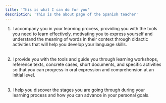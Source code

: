 ```yaml
---
title: 'This is what I can do for you'
description: 'This is the about page of the Spanish teacher'
---
```

1. I accompany you in your learning process, providing you with the tools you need to learn effectively, motivating you to express yourself and understand the meaning of words in their context through didactic activities that will help you develop your language skills.<br><br>

2. I provide you with the tools and guide you through learning workshops, reference texts, concrete cases, short documents, and specific activities so that you can progress in oral expression and comprehension at an initial level.<br><br>

3. I help you discover the stages you are going through during your learning process and how you can advance in your personal goals.<br><br>
